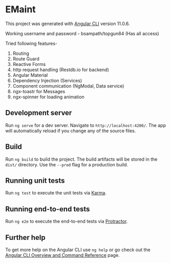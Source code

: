# EMaint

This project was generated with [Angular CLI](https://github.com/angular/angular-cli) version 11.0.6.

Working username and password - bsampath/topgun84 (Has all access)

Tried following features- 
1. Routing
2. Route Guard
3. Reactive Forms
4. http request handling (Restdb.io for backend)
5. Angular Material
6. Dependency Injection (Services)
7. Component communication (NgModal, Data service)
8. ngx-toastr for Messages
9. ngx-spinner for loading animation

## Development server

Run `ng serve` for a dev server. Navigate to `http://localhost:4200/`. The app will automatically reload if you change any of the source files.

## Build

Run `ng build` to build the project. The build artifacts will be stored in the `dist/` directory. Use the `--prod` flag for a production build.

## Running unit tests

Run `ng test` to execute the unit tests via [Karma](https://karma-runner.github.io).

## Running end-to-end tests

Run `ng e2e` to execute the end-to-end tests via [Protractor](http://www.protractortest.org/).

## Further help

To get more help on the Angular CLI use `ng help` or go check out the [Angular CLI Overview and Command Reference](https://angular.io/cli) page.
